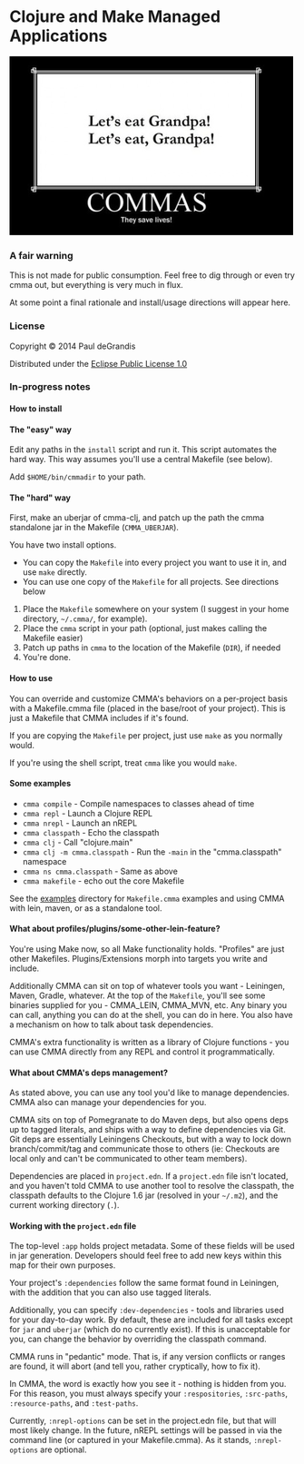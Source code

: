 
Clojure and Make Managed Applications
=====================================

![](docs/commas_save_lives.jpg)

### A fair warning

This is not made for public consumption.  Feel free to dig through or even
try cmma out, but everything is very much in flux.

At some point a final rationale and install/usage directions will appear here.

### License

Copyright © 2014 Paul deGrandis

Distributed under the [Eclipse Public License 1.0](http://opensource.org/licenses/EPL-1.0)

### In-progress notes

#### How to install

#### The "easy" way

Edit any paths in the `install` script and run it.  This script automates the
hard way.  This way assumes you'll use a central Makefile (see below).

Add `$HOME/bin/cmmadir` to your path.

#### The "hard" way

First, make an uberjar of cmma-clj, and patch up the path the cmma standalone
jar in the Makefile (`CMMA_UBERJAR`).

You have two install options.

 * You can copy the `Makefile` into every project you want to use it in, and use `make` directly.
 * You can use one copy of the `Makefile` for all projects.  See directions below

1. Place the `Makefile` somewhere on your system (I suggest in your home directory, `~/.cmma/`, for example).
2. Place the `cmma` script in your path (optional, just makes calling the Makefile easier)
3. Patch up paths in `cmma` to the location of the Makefile (`DIR`), if needed
4. You're done.

#### How to use

You can override and customize CMMA's behaviors on a per-project basis with a Makefile.cmma file (placed in the base/root of your project).
This is just a Makefile that CMMA includes if it's found.

If you are copying the `Makefile` per project, just use `make` as you normally would.

If you're using the shell script, treat `cmma` like you would `make`.

#### Some examples

 * `cmma compile` - Compile namespaces to classes ahead of time
 * `cmma repl` - Launch a Clojure REPL
 * `cmma nrepl` - Launch an nREPL
 * `cmma classpath` - Echo the classpath
 * `cmma clj` - Call "clojure.main"
 * `cmma clj -m cmma.classpath` - Run the `-main` in the "cmma.classpath" namespace
 * `cmma ns cmma.classpath` - Same as above
 * `cmma makefile` - echo out the core Makefile

See the [examples](./cmma-clj/examples) directory for `Makefile.cmma` examples
and using CMMA with lein, maven, or as a standalone tool.

#### What about profiles/plugins/some-other-lein-feature?

You're using Make now, so all Make functionality holds.  "Profiles" are just
other Makefiles.  Plugins/Extensions morph into targets you write and include.

Additionally CMMA can sit on top of whatever tools you want - Leiningen, Maven,
Gradle, whatever.  At the top of the `Makefile`, you'll see some binaries
supplied for you - CMMA\_LEIN, CMMA\_MVN, etc.  Any binary you can call,
anything you can do at the shell, you can do in here.  You also have a
mechanism on how to talk about task dependencies.

CMMA's extra functionality is written as a library of Clojure functions -
you can use CMMA directly from any REPL and control it programmatically.

#### What about CMMA's deps management?

As stated above, you can use any tool you'd like to manage dependencies.
CMMA also can manage your dependencies for you.

CMMA sits on top of Pomegranate to do Maven deps, but also opens deps up to
tagged literals, and ships with a way to define dependencies via Git.
Git deps are essentially Leiningens Checkouts, but with a way to lock down branch/commit/tag
and communicate those to others (ie: Checkouts are local only and can't be communicated to other team members).

Dependencies are placed in `project.edn`.  If a `project.edn` file isn't located,
and you haven't told CMMA to use another tool to resolve the classpath,
the classpath defaults to the Clojure 1.6 jar (resolved in your `~/.m2`),
and the current working directory (`.`).

#### Working with the `project.edn` file

The top-level `:app` holds project metadata.  Some of these fields will be used
in jar generation.  Developers should feel free to add new keys within this map
for their own purposes.

Your project's `:dependencies` follow the same format found in Leiningen, with
the addition that you can also use tagged literals.

Additionally, you can specify `:dev-dependencies` - tools and libraries used for
your day-to-day work.  By default, these are included for all tasks except for
`jar` and `uberjar` (which do no currently exist).  If this is unacceptable for
you, can change the behavior by overriding the classpath command.

CMMA runs in "pedantic" mode.  That is, if any version conflicts or ranges are
found, it will abort (and tell you, rather cryptically, how to fix it).

In CMMA, the word is exactly how you see it - nothing is hidden from you.
For this reason, you must always specify your `:respositories`, `:src-paths`,
`:resource-paths`, and `:test-paths`.

Currently, `:nrepl-options` can be set in the project.edn file, but that will
most likely change.  In the future, nREPL settings will be passed in via the
command line (or captured in your Makefile.cmma).  As it stands, `:nrepl-options`
are optional.


